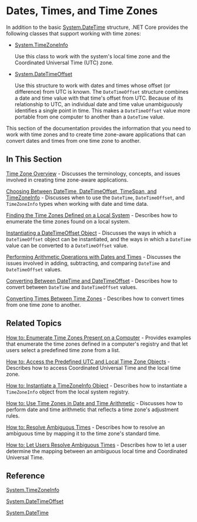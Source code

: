 # Dates, Times, and Time Zones

In addition to the basic [System.DateTime](http://dotnet.github.io/api/System.DateTime.html) structure, .NET Core provides the following classes that support working with time zones:

* [System.TimeZoneInfo](http://dotnet.github.io/api/System.TimeZoneInfo.html)
    
  Use this class to work with the system's local time zone and the Coordinated Universal Time (UTC) zone.
  
* [System.DateTimeOffset](http://dotnet.github.io/api/System.DateTimeOffset.html)  

  Use this structure to work with dates and times whose offset (or difference) from UTC is known. The `DateTimeOffset` structure combines a date and time value with that time's offset from UTC. Because of its relationship to UTC, an individual date and time value unambiguously identifies a single point in time. This makes a `DateTimeOffset` value more portable from one computer to another than a `DateTime` value. 
  
This section of the documentation provides the information that you need to work with time zones and to create time zone-aware applications that can convert dates and times from one time zone to another.

## In This Section

[Time Zone Overview](essentials\datetime\TimeZoneOverview.md) - Discusses the terminology, concepts, and issues involved in creating time zone-aware applications.
    
[Choosing Between DateTime, DateTimeOffset, TimeSpan, and TimeZoneInfo](essentials\datetime\ChoosingBetweenDateTime.md) - Discusses when to use the `DateTime`, `DateTimeOffset`, and `TimeZoneInfo` types when working with date and time data.
    
[Finding the Time Zones Defined on a Local System](essentials\datetime\FindingtheTimeZonesonLocalSystem.md) - Describes how to enumerate the time zones found on a local system.

[Instantiating a DateTimeOffset Object](essentials\datetime\InstantiatingaDateTimeOffsetObject.md) - Discusses the ways in which a `DateTimeOffset` object can be instantiated, and the ways in which a `DateTime` value can be converted to a `DateTimeOffset` value.

[Performing Arithmetic Operations with Dates and Times](essentials\datetime\PerformingArithmeticOperations.md) - Discusses the issues involved in adding, subtracting, and comparing `DateTime` and `DateTimeOffset` values.

[Converting Between DateTime and DateTimeOffset](essentials\datetime\ConvertingBetweenDateTimeandOffset.md) - Describes how to convert between `DateTime` and `DateTimeOffset` values.

[Converting Times Between Time Zones](essentials\datetime\ConvertingBetweenTimeZones.md) - Describes how to convert times from one time zone to another.

## Related Topics

[How to: Enumerate Time Zones Present on a Computer](essentials\datetime\EnumerateTimeZones.md) - Provides examples that enumerate the time zones defined in a computer's registry and that let users select a predefined time zone from a list.

[How to: Access the Predefined UTC and Local Time Zone Objects](essentials\datetime\AccessUTCandLocal.md) - Describes how to access Coordinated Universal Time and the local time zone.

[How to: Instantiate a TimeZoneInfo Object](essentials\datetime\InstantiateTimeZoneInfo.md) - Describes how to instantiate a `TimeZoneInfo` object from the local system registry.

[How to: Use Time Zones in Date and Time Arithmetic](essentials\datetime\UseTimeZonesinArithmetic.md) - Discusses how to perform date and time arithmetic that reflects a time zone's adjustment rules.

[How to: Resolve Ambiguous Times](essentials\datetime\ResolveAmbiguousTimes.md) - Describes how to resolve an ambiguous time by mapping it to the time zone's standard time.

[How to: Let Users Resolve Ambiguous Times](essentials\datetime\LetUsersResolveAmbiguousTimes.md) - Describes how to let a user determine the mapping between an ambiguous local time and Coordinated Universal Time.

## Reference

[System.TimeZoneInfo](http://dotnet.github.io/api/System.TimeZoneInfo.html)

[System.DateTimeOffset](http://dotnet.github.io/api/System.DateTimeOffset.html)

[System.DateTime](http://dotnet.github.io/api/System.DateTime.html)
